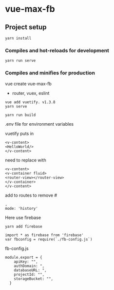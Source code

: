 # vue-max-fb

## Project setup
```
yarn install
```

### Compiles and hot-reloads for development
```
yarn run serve
```

### Compiles and minifies for production
vue create vue-max-fb
* router, vuex, eslint
```
vue add vuetify. v1.3.8
yarn serve

yarn run build
```
.env file for environment variables

vuetify puts in 
```
<v-content>
<HelloWorld/>
</v-content>
```
need to replace with 
```
<v-content>
<v-container fluid>
<router-view></router-view>
</v-container>
</v-content>
```
add to routes to remove #
```
,
mode: 'history'
```
Here use firebase
```
yarn add firebase

import * as firebase from 'firebase'
var fbconfig = require(`./fb-config.js`)
```
fb-config.js
```
module.export = {
    apiKey: "",
    authDomain: ",
    databaseURL: ",
    projectId: "",
    storageBucket: "",
  }
```